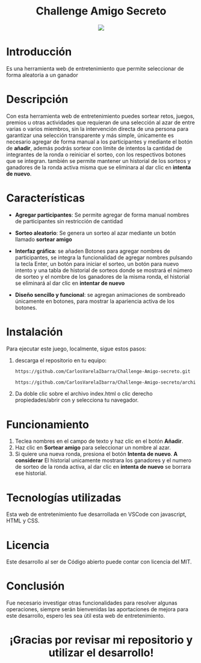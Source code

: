 <h1 align="center">  Challenge Amigo Secreto </h1>

<p align="center">
   <img src="https://img.shields.io/badge/STATUS-EN%20DESAROLLO-green">
   </p>


<h1 align="left">  Introducción </h1>

Es una herramienta web de entretenimiento que permite seleccionar de forma aleatoria a un ganador


<h1 align="left">  Descripción </h1>

Con esta herramienta web de entretenimiento puedes sortear retos, juegos, premios u otras actividades que requieran de una selección al azar de entre varias o varios miembros, sin la intervención directa de una persona para garantizar una selección transparente y más simple, únicamente es necesario agregar de forma manual a los participantes y mediante el botón de **añadir**, además podrás sortear con límite de intentos la cantidad de integrantes de la ronda o reiniciar el sorteo, con los respectivos botones que se integran. también se permite mantener un historial de los sorteos y ganadores de la ronda activa misma que se eliminara al dar clic en **intenta de nuevo**.


<h1 align="left"> Características </h1>

- **Agregar participantes**: Se permite agregar de forma manual nombres de participantes sin restricción de cantidad
- **Sorteo aleatorio**: Se genera un sorteo al azar mediante un botón llamado **sortear amigo**

- **Interfaz gráfica**: se añaden Botones para agregar nombres de participantes, se integra la funcionalidad de agregar nombres pulsando la tecla Enter, un botón para iniciar el sorteo, un botón para nuevo intento y una tabla de historial de sorteos donde se mostrará el número de sorteo y el nombre de los ganadores de la misma ronda, el historial se eliminará al dar clic en **intentar de nuevo**

- **Diseño sencillo y funcional**: se agregan animaciones de sombreado únicamente en botones, para mostrar la apariencia activa de los botones.


<h1 align="left"> Instalación </h1>

Para ejecutar este juego, localmente, sigue estos pasos:

1. descarga el repositorio en tu equipo:
   ```bash
   https://github.com/CarlosVarelaIbarra/Challenge-Amigo-secreto.git

   ```

   ```bash
   https://github.com/CarlosVarelaIbarra/Challenge-Amigo-secreto/archive/refs/heads/main.zip

   ```

2. Da doble clic sobre el archivo index.html o clic derecho propiedades/abrir con y selecciona tu navegador.


<h1 align="left"> Funcionamiento </h1>

1. Teclea nombres en el campo de texto y haz clic en el botón **Añadir**.
2. Haz clic en **Sortear amigo** para seleccionar un nombre al azar.
3. Si quiere una nueva ronda, presiona el botón **Intenta de nuevo**.
**A considerar** El historial unicamente mostrara los ganadores y el numero de sorteo de la ronda activa, al dar clic en **intenta de nuevo** se borrara ese historial.


<h1 align="left"> Tecnologías utilizadas </h1>

Esta web de entretenimiento fue desarrollada en VSCode con javascript, HTML y CSS.


<h1 align="left"> Licencia </h1>

Este desarrollo al ser de Código abierto puede contar con licencia del MIT. 


<h1 align="left"> Conclusión </h1>

Fue necesario investigar otras funcionalidades para resolver algunas operaciones, siempre serán bienvenidas las aportaciones de mejora para este desarrollo, espero les sea útil esta web de entretenimiento.

<h1 align="center"> ¡Gracias por revisar mi repositorio y utilizar el desarrollo! </h1>

